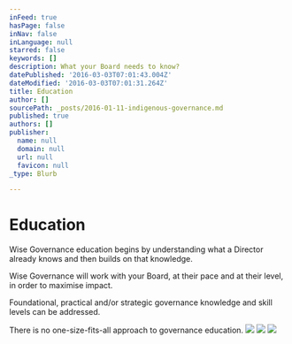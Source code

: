 ```yaml
---
inFeed: true
hasPage: false
inNav: false
inLanguage: null
starred: false
keywords: []
description: What your Board needs to know?
datePublished: '2016-03-03T07:01:43.004Z'
dateModified: '2016-03-03T07:01:31.264Z'
title: Education
author: []
sourcePath: _posts/2016-01-11-indigenous-governance.md
published: true
authors: []
publisher:
  name: null
  domain: null
  url: null
  favicon: null
_type: Blurb

---
```

# Education

Wise Governance education begins by understanding what a Director already
knows and then builds on that knowledge.

Wise Governance will work with your Board, at their pace and at their
level, in order to maximise impact. 

Foundational, practical and/or strategic governance knowledge and skill levels can be addressed.

There is no one-size-fits-all approach to governance education.
![](https://the-grid-user-content.s3-us-west-2.amazonaws.com/0682b230-d087-4b72-bbe4-589d7b3398d3.png)
![](https://the-grid-user-content.s3-us-west-2.amazonaws.com/7e2ac8cf-7f8b-4df5-a8cd-924608d24544.png)
![](https://the-grid-user-content.s3-us-west-2.amazonaws.com/caf238e2-f482-43a1-b268-c97b82aa4577.png)